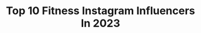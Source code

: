 ---
title: Top 10 Fitness Instagram Influencers In 2023
description: >-
  Find top fitness Instagram influencers in 2023. Most popular hashtags: #fitness #gym #gymmotivation.
platform: Instagram
hits: 47225
text_top: Identify the top-rated Instagram influencers on inBeat.
text_bottom: Our platform aggregates 47225 Instagram influencers like this for you to work with.
profiles:
  - username: "berma.fit"
    fullname: >-
      Fitness
    bio: >-
      Natural physical and mental fitness 23Yrs old 1,82m
    location: "United States"
    followers: 9584
    engagement: 1195
    commentsToLikes: 0.033182
    id: ck6tum2mph47f0j713g2vc5t2
    verified: false
    hashtags: "#fitnessmotivation, #workout, #lafitness, #selfimprovement"
  - username: "filipexferreira"
    fullname: >-
      Fitness
    bio: >-
      🇧🇷 #lifestyle #fun #teambro #motivation #fitness
    location: "Germany"
    followers: 65609
    engagement: 622
    commentsToLikes: 0.006658
    id: ck9hctx2cmyit0j78mqxuciyl
    verified: false
    hashtags: "#halloween"
  - username: "leanadeebb"
    fullname: >-
      Leana Deeb
    bio: >-
      SWEAT WITH ME 🇵🇸 🇺🇾 all praise is due to the most high @liftwleana fitness app @gymshark athlete Leana@genflow.com
    location: "United Kingdom"
    followers: 4076888
    engagement: 994
    commentsToLikes: 0.001935
    id: cl07ix7bj9frt0i23lvf896ab
    verified: false
    hashtags: "#airuppartner"
  - username: "tomas.coach"
    fullname: >-
      TOMAS COACH
    bio: >-
      MORDOR FITNESS Osobne treningy: BA - @365fitco.sk /Sered - @365gymsered / Praha - @onegymcz Treningove plany:Direct MERCH: @mordorfitness
    location: "United States"
    followers: 527988
    engagement: 624
    commentsToLikes: 0.003695
    id: ck5zro043wxxl0i14iuwdxs6v
    verified: false
    hashtags: "#nopainnogain, #gymmotivation, #gym, #mordorfitness"
  - username: "tingmystyle"
    fullname: >-
      Ting Ma
    bio: >-
      Fashion🎸Fitness🎸Beauty #thisis52 #proaging Aging is a privilege ! 📍Chicago/San Diego 📧: tingmystyle168@gmail.com
    location: "United States"
    followers: 137144
    engagement: 613
    commentsToLikes: 0.084561
    id: ck0w49r7mxhxq0i198zn6sfa8
    verified: false
    hashtags: "#over50fitness, #over50women, #absworkout, #over50andfit"
  - username: "sorayanar"
    fullname: >-
      Soraya Yanar Dávila ♡
    bio: >-
      ✰ eptx, jmu alumna ✞ faith | lifestyle | fitness @morenamiaamx 🦋💫
    location: "United States"
    followers: 11222
    engagement: 858
    commentsToLikes: 0.112581
    id: ck6u6c7d1er2p0j71d3sgll1i
    verified: false
    hashtags: "#fyp, #dallasphotodump, #swipeleft, #healthylifestyle"
  - username: "avital"
    fullname: >-
      AVITAL COHEN
    bio: >-
      ✡️ #FitnessQueen I’m just a GIRL BOSS that’s building MY NEW EMPIRE. Contact 📧 avitalcollab@gmail.com
    location: "Greece"
    followers: 2050482
    engagement: 451
    commentsToLikes: 0.007396
    id: ck15td53hhioh0i19e1gsq2mv
    verified: true
    hashtags: "#mood, #ad, #bangenergy, #healthylifehappylife"
  - username: "meg.boggs"
    fullname: >-
      Meg Boggs
    bio: >-
      🏋🏽‍♀️ powerlifter. author. self-lover. mother. ✨ confidence + fitness + wellness 📖 #fitnessforeverybody | #thankyoubody 📍 DFW 💌hello@megboggs.com
    location: "United States"
    followers: 442726
    engagement: 871
    commentsToLikes: 0.011689
    id: ck0w5n1yw4gk00i19u62dqgfa
    verified: true
    hashtags: "#healthierhappenstogether, #ivfjourney, #cvspartner, #fitnessforeverybody"
  - username: "rohitkhatrifitness"
    fullname: >-
      Rohit Khatri
    bio: >-
      🔹Sports Science Nutritionist 🔹Brands : rohitkhatribiz@gmail.com 🔹Dm For Paid Online Coaching 📝 🔹India’s No. 1 Fitness Channel (YouTube)
    location: "India"
    followers: 614738
    engagement: 467
    commentsToLikes: 0.004563
    id: ck8wd6rbxdgf00j78gz3so4nb
    verified: false
    hashtags: "#hotcouples, #bicepsworkout, #rohitsoniya, #motivation"
  - username: "amanikiivikas"
    fullname: >-
      Christin-Amani
    bio: >-
      📍 🇪🇪/🇫🇮 IFBB Bikini Fitness 🏋🏼‍♀️ Personal trainer 👶🏼Mom 🏡 Lifestyle #teamkiivikas ✉amani.kiivikas@gmail.com
    location: ""
    followers: 14871
    engagement: 1246
    commentsToLikes: 0.066484
    id: ck5q2baa3f5ul0i11lhr0auv5
    verified: false
    hashtags: "#teamkiivikas, #koost, #fitness, #luminescencecollection"
---